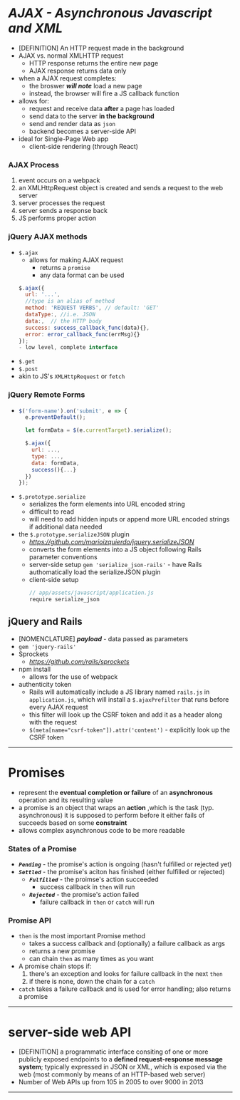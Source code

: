 # ***AJAX - Asynchronous Javascript and XML***
- [DEFINITION] An HTTP request made in the background
- AJAX vs. normal XMLHTTP request
  - HTTP response returns the entire new page
  - AJAX response returns data only
- when a AJAX request completes:
  - the broswer ***will note*** load a new page
  - instead, the browser will fire a JS callback function
- allows for:
  - request and receive data **after** a page has loaded
  - send data to the server **in the background**
  - send and render data as `json`
  - backend becomes a server-side API
- ideal for Single-Page Web app
  - client-side rendering (through React)

### AJAX Process
1. event occurs on a webpack
2. an XMLHttpRequest object is created and sends a request to the web server
3. server processes the request
4. server sends a response back
5. JS performs proper action 

### jQuery AJAX methods
- `$.ajax`
  - allows for making AJAX request
    - returns a `promise`
    - any data format can be used
  ```js
  $.ajax({
    url: '...',
    //type is an alias of method
    method: 'REQUEST VERBS', // default: 'GET'
    dataType:, //i.e. JSON
    data:,  // the HTTP body
    success: success_callback_func(data){},
    error: error_callback_func(errMsg){}
  });
  - low level, complete interface
- `$.get`
- `$.post`
- akin to JS's `XMLHttpRequest` or `fetch`

### jQuery Remote Forms
- ```js
  $('form-name').on('submit', e => {
    e.preventDefault();

    let formData = $(e.currentTarget).serialize();

    $.ajax({
      url: ...,
      type: ...,
      data: formData,
      success(){...}
    })
  });
  ```
- `$.prototype.serialize`
  - serializes the form elements into URL encoded string
  - difficult to read
  - will need to add hidden inputs or append more URL encoded strings if additional data needed
- the `$.prototype.serializeJSON` plugin
  - _https://github.com/marioizquierdo/jquery.serializeJSON_
  - converts the form elements into a JS object following Rails parameter conventions
  - server-side setup
    `gem 'serialize_json-rails'` - have Rails authomatically load the serializeJSON plugin
  - client-side setup
    ```js
    // app/assets/javascript/application.js
    require serialize_json
    ```

## jQuery and Rails
- [NOMENCLATURE] ***payload*** - data passed as parameters
- `gem 'jquery-rails'`
- Sprockets
  - _https://github.com/rails/sprockets_
- npm install
  - allows for the use of webpack
- authenticity token
  - Rails will automatically include a JS library named `rails.js` in `application.js`, which will install a `$.ajaxPrefilter` that runs before every AJAX request
  - this filter will look up the CSRF token and add it as a header along with the request
  - `$(meta[name="csrf-token"]).attr('content')` - explicitly look up the CSRF token

---
# Promises
- represent the **eventual** **completion or failure** of an **asynchronous** operation and its resulting value
- a promise is an object that wraps an **action** ,which is the task (typ. asynchronous) it is supposed to perform before it either fails of succeeds based on some **constraint**
- allows complex asynchronous code to be more readable

### States of a Promise
- ***`Pending`*** - the promise's action is ongoing (hasn't fulfilled or rejected yet)
- ***`Settled`*** - the promise's aciton has finished (either fulfilled or rejected)
  - ***`Fulfilled`*** - the proimse's action succeeded
    - success callback in `then` will run
  - ***`Rejected`*** - the promise's action failed
    - failure callback in `then` or `catch` will run

### Promise API
- `then` is the most important Promise method
  - takes a success callback and (optionally) a failure callback as args
  - returns a new promise
  - can chain `then` as many times as you want
- A promise chain stops if: 
  1) there's an exception and looks for failure callback in the next `then`
  2) if there is none, down the chain for a `catch`
- `catch` takes a failure callback and is used for error handling; also returns a promise
---
# server-side web API
- [DEFINITION] a programmatic interface consiting of one or more publicly exposed endpoints to a **defined request-response message system**; typically expressed in JSON or XML, which is exposed via the web (most commonly by means of an HTTP-based web server)
- Number of Web APIs up from 105 in 2005 to over 9000 in 2013

---
